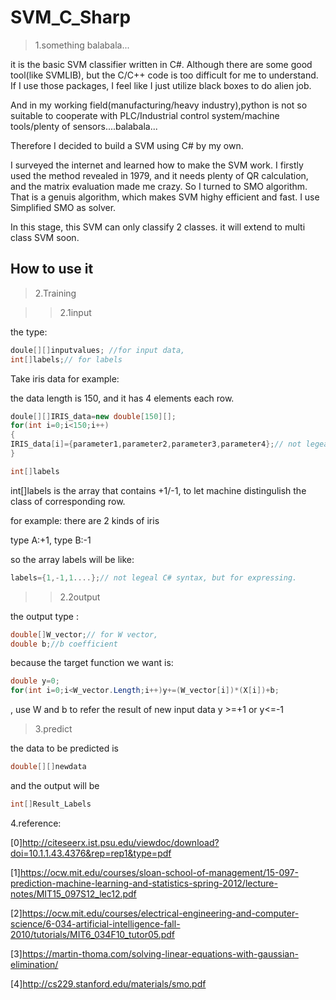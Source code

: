 # SVM_C_Sharp
>1.something balabala...

it is the basic SVM classifier written in C#. 
Although there are some good tool(like SVMLIB), but the C/C++ code is too difficult for me to understand.
If I use those packages, I feel like I just utilize black boxes to do alien job. 

And in my working field(manufacturing/heavy industry),python is not so suitable to cooperate with PLC/Industrial control system/machine tools/plenty of sensors....balabala... 

Therefore I decided to build a SVM using C# by my own. 

I surveyed the internet and learned how to make the SVM work. I firstly used the method revealed in 1979, and it needs plenty of QR calculation, and the matrix evaluation made me crazy. So I turned to SMO algorithm. That is a genuis algorithm, which makes SVM highy efficient and fast. I use Simplified SMO as solver.

In this stage, this SVM can only classify 2 classes. it will extend to multi class SVM soon.

## How to use it  
>2.Training

>>2.1input  

the type:
``` csharp 
doule[][]inputvalues; //for input data, 
int[]labels;// for labels
```

Take iris data for example:

the data length is 150, and it has 4 elements each row.


``` csharp
doule[][]IRIS_data=new double[150][];
for(int i=0;i<150;i++)
{
IRIS_data[i]={parameter1,parameter2,parameter3,parameter4};// not legeal C# syntax, but for expressing.
}

int[]labels 
```

int[]labels is the array that contains +1/-1, to let machine distingulish the class of corresponding row.

for example: there are 2 kinds of iris

type A:+1, type B:-1

so the array labels will be like: 

```csharp
labels={1,-1,1....};// not legeal C# syntax, but for expressing.
```
>>2.2output

the output type :
```csharp
double[]W_vector;// for W vector, 
double b;//b coefficient
```
because the target function we want is: 
```csharp
double y=0;
for(int i=0;i<W_vector.Length;i++)y+=(W_vector[i])*(X[i])+b;
```
, use W and b to refer the result of new input data y >=+1 or y<=-1

>3.predict

the data to be predicted is 
```csharp
double[][]newdata
```
and the output will be
```csharp
int[]Result_Labels
```
4.reference:

[0]http://citeseerx.ist.psu.edu/viewdoc/download?doi=10.1.1.43.4376&rep=rep1&type=pdf

[1]https://ocw.mit.edu/courses/sloan-school-of-management/15-097-prediction-machine-learning-and-statistics-spring-2012/lecture-notes/MIT15_097S12_lec12.pdf

[2]https://ocw.mit.edu/courses/electrical-engineering-and-computer-science/6-034-artificial-intelligence-fall-2010/tutorials/MIT6_034F10_tutor05.pdf

[3]https://martin-thoma.com/solving-linear-equations-with-gaussian-elimination/

[4]http://cs229.stanford.edu/materials/smo.pdf
